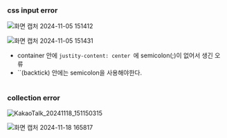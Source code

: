 ###  css input error
![화면 캡처 2024-11-05 151412](https://github.com/user-attachments/assets/9028b079-6701-4de5-9ff1-c84299061b07)

![화면 캡처 2024-11-05 151431](https://github.com/user-attachments/assets/4e355196-7afc-45ac-bb4d-54b0254cc9d4)

- container 안에 `justity-content: center `에 semicolon(;)이 없어서 생긴 오류
-  ``(backtick) 안에는 semicolon을 사용해야한다.
#
### collection error
![KakaoTalk_20241118_151150315](https://github.com/user-attachments/assets/bd8cf79d-4fb6-49ad-9819-befad06e6f72)

![화면 캡처 2024-11-18 165817](https://github.com/user-attachments/assets/5a6b1015-931e-459a-b192-cdb07371fbc2)
